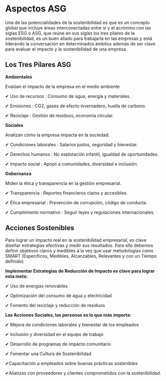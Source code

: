 # Aspectos ASG


Una de las potencialidades de la sostenibilidad es que es un concepto global que incluye áreas interconectadas entre sí y
el acrónimo con las siglas ESG o ASG, que reúne en sus siglas los tres pilares de la sostenibilidad, es un buen aliado para trabajarla en las empresas y está liderando la conversación en determinados ámbitos además de  ser clave para evaluar el impacto y la sostenibilidad de una empresa.

## Los Tres Pilares ASG

 
  
  
**Ambientales**


Evalúan el impacto de la empresa en el medio ambiente


✔ Uso de recursos : Consumo de agua, energía y materiales.


✔ Emisiones : CO2, gases de efecto invernadero, huella de carbono.


✔ Reciclaje : Gestión de residuos, economía circular.


**Sociales**


Analizan cómo la empresa impacta en la sociedad.


✔ Condiciones laborales : Salarios justos, seguridad y bienestar.


✔ Derechos humanos : No explotación infantil, igualdad de oportunidades.


✔ Impacto social : Apoyo a comunidades, diversidad e inclusión.


**Gobernanza**

Miden la ética y transparencia en la gestión empresarial.

✔ Transparencia : Reportes financieros claros y accesibles.


✔ Ética empresarial : Prevención de corrupción, código de conducta.


✔ Cumplimiento normativo : Seguir leyes y regulaciones internacionales.


## Acciones Sostenibles

Para lograr un impacto real en la sostenibilidad empresarial, es clave diseñar estrategias efectivas y medir sus resultados.
Para ello debemos definir objetivos claros y medibles a la vez que usar metodologías como SMART (Específicos, Medibles, Alcanzables, Relevantes y con un Tiempo definido)

 **Implementar Estrategias de Reducción de Impacto es clave para lograr esta meta:**

✔ Uso de energías renovables


✔ Optimización del consumo de agua y electricidad


✔ Fomento del reciclaje y reducción de residuos


  **Las Acciones Sociales, las personas es lo que más importa:**

  
✔ Mejora de condiciones laborales y bienestar de los empleados


✔ Inclusión y diversidad en el equipo de trabajo


✔ Desarrollo de programas de impacto comunitario


✔ Fomentar una Cultura de Sostenibilidad


✔Capacitación a empleados sobre buenas prácticas sostenibles


✔Alianzas con proveedores y clientes comprometidos con la sostenibilidad.

